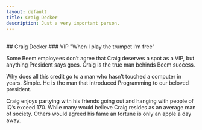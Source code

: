 ```yaml
---
layout: default
title: Craig Decker
description: Just a very important person.
---
```

<div class="bs1-file-img"></div><br />
## Craig Decker
### VIP
"When I play the trumpet I’m free"

Some Beem employees don’t agree that Craig deserves a spot as a VIP, but anything President says goes.  Craig is the true man behinds Beem success.

Why does all this credit go to a man who hasn’t touched a computer in years.  Simple.  He is the man that introduced Programming to our beloved president.

Craig enjoys partying with his friends going out and hanging with people of IQ’s exceed 170.  While many would believe Craig resides as an average man of society.  Others would agreed his fame an fortune is only an apple a day away.
